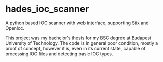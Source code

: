 # hades_ioc_scanner
A python based IOC scanner with web interface, supporting Stix and OpenIoc.

This project was my bachelor's thesis for my BSC degree at Budapest University of Technology. The code is in general poor condition, mostly a proof of concept, however it is, even in its current state, capable of processing IOC files and detecting basic IOC types.
